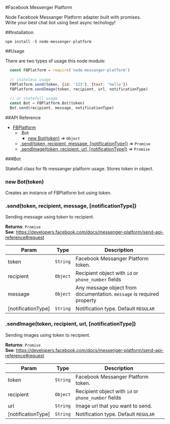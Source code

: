 #Facebook Messenger Platform

Node Facebook Messanger Platform adapter built with promises.   
Write your best chat bot using best async techology!

##Installation
```
npm install -S node-messenger-platform
```

##Usage

There are two types of usage this node module:

```javascript
  const FBPlatform = require('node-messanger-platform')
  
  // stateless usage
  FBPlatform.send(token, {id: '123'}, {text: 'hello'})
  FBPlatform.sendImage(token, recipient, url, notificationType)
  
  // or statefull usage
  const Bot = FBPlatform.Bot(token)
  Bot.send(recipient, message, notificationType)
```

##API Reference

* [FBPlatform](#TelegramBot)
    * .Bot
      * [new Bot(token)](#FBPlatform_bot)  ⇒ <code>Object</code>
    * [.send(token, recipient, message, [notificationType])](#FBPlatform+send) ⇒ <code>Promise</code>
    * [.sendImage(token, recipient, url, [notificationType])](#FBPlatform+sendImage) ⇒ <code>Promise</code>
  
<a name="FBPlatform_bot"></a>
###Bot

Statefull class for fb messanger platform usage. Stores token in object.

### new Bot(token)
Creates an instance of FBPlatform bot using token. 

<a name="FBPlatform+send"></a>
### .send(token, recipient, message, [notificationType])

Sending message using token to recipient. 

**Returns**: <code>Promise</code>   
**See**: https://developers.facebook.com/docs/messenger-platform/send-api-reference#request   


| Param | Type | Description |
| --- | --- | --- |
| token  | <code>String</code> | Facebook Messanger Platform token. |
| recipient | <code>Object</code> | Recipient object with `id` or `phone_number` fields |
| message | <code>Object</code> | Any message object from documentation. `message` is required property |
| [notificationType] | <code>String</code> | Notification type. Default `REGULAR` |

<a name="FBPlatform+sendImage"></a>
### .sendImage(token, recipient, url, [notificationType])

Sending images using token to recipient. 

**Returns**: <code>Promise</code>   
**See**: https://developers.facebook.com/docs/messenger-platform/send-api-reference#request   


| Param | Type | Description |
| --- | --- | --- |
| token  | <code>String</code> | Facebook Messanger Platform token. |
| recipient | <code>Object</code> | Recipient object with `id` or `phone_number` fields |
| url | <code>String</code> | Image url that you want to send. |
| [notificationType] | <code>String</code> | Notification type. Default `REGULAR` |
